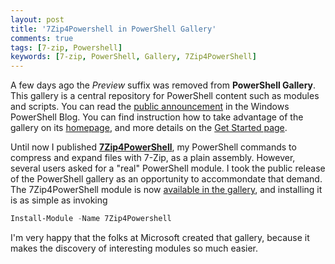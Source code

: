 ```yaml
---
layout: post
title: '7Zip4Powershell in PowerShell Gallery'
comments: true
tags: [7-zip, Powershell]
keywords: [7-zip, PowerShell, Gallery, 7Zip4PowerShell]
---
```


A few days ago the *Preview* suffix was removed from **PowerShell
Gallery**. This gallery is a central repository for PowerShell content
such as modules and scripts. You can read the [public
announcement](https://blogs.msdn.microsoft.com/powershell/2016/02/25/the-powershell-gallery-is-public/)
in the Windows PowerShell Blog. You can find instruction how to take
advantage of the gallery on its
[homepage](https://www.powershellgallery.com/), and more details on the [Get Started page](https://www.powershellgallery.com/GettingStarted?section=Get%20Started).

Until now I published
**[7Zip4PowerShell](https://github.com/thoemmi/7Zip4Powershell)**, my
PowerShell commands to compress and expand files with 7-Zip, as a plain
assembly. However, several users asked for a "real" PowerShell module. I took
the public release of the PowerShell gallery as an opportunity to
accommondate that demand. The 7Zip4PowerShell module is now [available
in the
gallery](https://www.powershellgallery.com/packages/7Zip4Powershell/1.2.0),
and installing it is as simple as invoking

``` powershell
Install-Module -Name 7Zip4Powershell
```

I'm very happy that the folks at Microsoft created that gallery, because it makes the discovery of interesting modules so much easier. 
